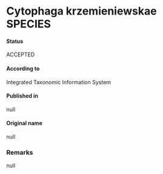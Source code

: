 # Cytophaga krzemieniewskae SPECIES

#### Status
ACCEPTED

#### According to
Integrated Taxonomic Information System

#### Published in
null

#### Original name
null

### Remarks
null